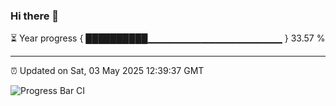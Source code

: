 ### Hi there 👋

⏳ Year progress { ██████████▁▁▁▁▁▁▁▁▁▁▁▁▁▁▁▁▁▁▁▁ } 33.57 %

---

⏰ Updated on Sat, 03 May 2025 12:39:37 GMT

![Progress Bar CI](https://github.com/liununu/liununu/workflows/Progress%20Bar%20CI/badge.svg)
